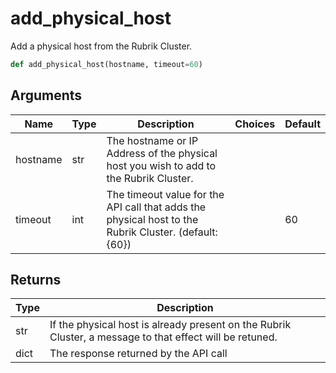 # add_physical_host

Add a physical host from the Rubrik Cluster.
```py
def add_physical_host(hostname, timeout=60)
```

## Arguments
| Name        | Type | Description                                                                 | Choices | Default |
|-------------|------|-----------------------------------------------------------------------------|---------|---------|
| hostname  | str  | The hostname or IP Address of the physical host you wish to add to the Rubrik Cluster. |         |         |
| timeout  | int  | The timeout value for the API call that adds the physical host to the Rubrik Cluster. (default: {60}) |         |    60     |

## Returns
| Type | Description                                                                                   |
|------|-----------------------------------------------------------------------------------------------|
| str  | If the physical host is already present on the Rubrik Cluster, a message to that effect will be retuned. |
| dict  | The response returned by the API call |
